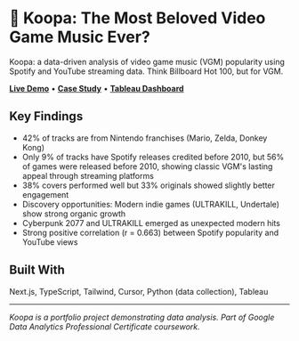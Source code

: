 # 🐢 Koopa: The Most Beloved Video Game Music Ever?

Koopa: a data-driven analysis of video game music (VGM) popularity using Spotify and YouTube streaming data. Think Billboard Hot 100, but for VGM.

**[Live Demo](https://koopa-video-game-music.vercel.app)** • **[Case Study](https://koopa-video-game-music.vercel.app/how-i-made-koopa)** • **[Tableau Dashboard](https://public.tableau.com/views/KoopaVideoGameMusicStreamingData/KoopaDashboard)**

## Key Findings
- 42% of tracks are from Nintendo franchises (Mario, Zelda, Donkey Kong)
- Only 9% of tracks have Spotify releases credited before 2010, but 56% of games were released before 2010, showing classic VGM's lasting appeal through streaming platforms
- 38% covers performed well but 33% originals showed slightly better engagement
- Discovery opportunities: Modern indie games (ULTRAKILL, Undertale) show strong organic growth
- Cyberpunk 2077 and ULTRAKILL emerged as unexpected modern hits
- Strong positive correlation (r = 0.663) between Spotify popularity and YouTube views

## Built With
Next.js, TypeScript, Tailwind, Cursor, Python (data collection), Tableau

---

*Koopa is a portfolio project demonstrating data analysis. Part of Google Data Analytics Professional Certificate coursework.*
